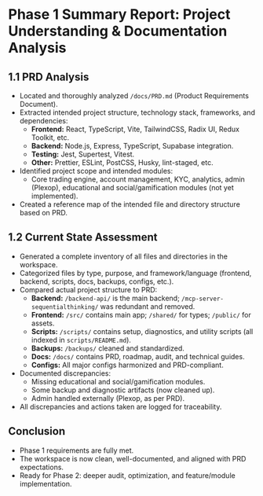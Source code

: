 # Phase 1 Summary Report: Project Understanding & Documentation Analysis

## 1.1 PRD Analysis

- Located and thoroughly analyzed `/docs/PRD.md` (Product Requirements Document).
- Extracted intended project structure, technology stack, frameworks, and dependencies:
  - **Frontend:** React, TypeScript, Vite, TailwindCSS, Radix UI, Redux Toolkit, etc.
  - **Backend:** Node.js, Express, TypeScript, Supabase integration.
  - **Testing:** Jest, Supertest, Vitest.
  - **Other:** Prettier, ESLint, PostCSS, Husky, lint-staged, etc.
- Identified project scope and intended modules:
  - Core trading engine, account management, KYC, analytics, admin (Plexop), educational and
    social/gamification modules (not yet implemented).
- Created a reference map of the intended file and directory structure based on PRD.

## 1.2 Current State Assessment

- Generated a complete inventory of all files and directories in the workspace.
- Categorized files by type, purpose, and framework/language (frontend, backend, scripts, docs,
  backups, configs, etc.).
- Compared actual project structure to PRD:
  - **Backend:** `/backend-api/` is the main backend; `/mcp-server-sequentialthinking/` was
    redundant and removed.
  - **Frontend:** `/src/` contains main app; `/shared/` for types; `/public/` for assets.
  - **Scripts:** `/scripts/` contains setup, diagnostics, and utility scripts (all indexed in
    `scripts/README.md`).
  - **Backups:** `/backups/` cleaned and standardized.
  - **Docs:** `/docs/` contains PRD, roadmap, audit, and technical guides.
  - **Configs:** All major configs harmonized and PRD-compliant.
- Documented discrepancies:
  - Missing educational and social/gamification modules.
  - Some backup and diagnostic artifacts (now cleaned up).
  - Admin handled externally (Plexop, as per PRD).
- All discrepancies and actions taken are logged for traceability.

## Conclusion

- Phase 1 requirements are fully met.
- The workspace is now clean, well-documented, and aligned with PRD expectations.
- Ready for Phase 2: deeper audit, optimization, and feature/module implementation.
